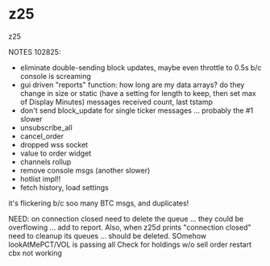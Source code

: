 # z25
z25

NOTES
102825:
*   eliminate double-sending block updates, maybe even throttle to 0.5s b/c console is screaming
*   gui driven "reports" function:
        how long are my data arrays?
        do they change in size or static (have a setting for length to keep, then set max of Display Minutes)
        messages received count, last tstamp
*   don't send block_update for single ticker messages ... probably the #1 slower
*   unsubscribe_all
*   cancel_order
*   dropped wss socket
*   value to order widget
*   channels rollup
*   remove console msgs (another slower)
*   hotlist impl!!
*   fetch history, load settings


it's flickering b/c soo many BTC msgs, and duplicates!

NEED: on connection closed need to delete the queue ... they could be overflowing ... add to report.
Also, when z25d prints "connection closed" need to cleanup its queues ... should be deleted.
SOmehow lookAtMePCT/VOL is passing all 
Check for holdings w/o sell order
restart cbx not working
